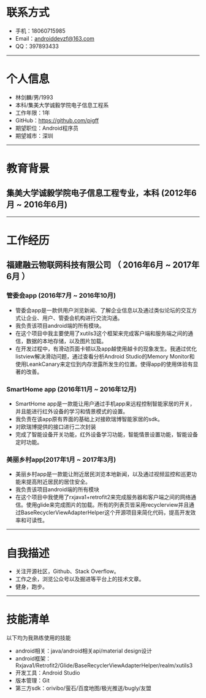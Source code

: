 # 联系方式

- 手机：18060715985
- Email：<androiddevzf@163.com>
- QQ：397893433

---

# 个人信息

 - 林剑麟/男/1993 
 - 本科/集美大学诚毅学院电子信息工程系
 - 工作年限：1年
 - GitHub：<https://github.com/pigff>
 - 期望职位：Android程序员
 - 期望城市：深圳

---

# 教育背景

## 集美大学诚毅学院电子信息工程专业，本科 (2012年6月 ~ 2016年6月)

---

# 工作经历

## 福建融云物联网科技有限公司 （ 2016年6月 ~ 2017年6月 ）

### 管委会app (2016年7月 ~ 2016年10月)
- 管委会app是一款供用户浏览新闻、了解企业信息以及通过类似论坛的交互方式让企业、用户、管委会机构进行交流沟通。
- 我负责该项目android端的所有模块。
- 在这个项目中我主要使用了xutils3这个框架来完成客户端和服务端之间的通信，数据的本地存储，以及图片加载。
- 在开发过程中，有滑动页面卡顿以及app越使用越卡的现象发生。我通过优化listview解决滑动问题，通过查看分析Android Studio的Memory Monitor和使用LeankCanary来定位到内存泄露所发生的位置。使得app的使用体验有显著的改善。

### SmartHome app (2016年11月 ~ 2016年12月)
- SmartHome app是一款能让用户通过手机app来远程控制智能家居的开关，并且能进行红外设备的学习和情景模式的设置。
- 我负责在该app原有界面的基础上对接欧瑞博智能家居的sdk。
- 对欧瑞博提供的接口进行二次封装
- 完成了智能设备开关功能，红外设备学习功能，智能情景设置功能，智能设备定时功能。


### 美丽乡村app(2017年1月 ~ 2017年3月)
- 美丽乡村app是一款能让附近居民浏览本地新闻，以及通过视频监控和巡更功能来提高附近居民的居住安全。
- 我负责该项目android端的所有模块
- 在这个项目中我使用了rxjava1+retrofit2来完成服务器和客户端之间的网络通信。使用glide来完成图片的加载。所有的列表页皆采用recyclerview并且通过BaseRecyclerViewAdapterHelper这个开源项目来简化代码，提高开发效率和可读性。

---

# 自我描述
- 关注开源社区，Github、Stack Overflow。
- 工作之余，浏览公众号以及掘进等平台上的技术文章。
- 健身，跑步。
---

# 技能清单

以下均为我熟练使用的技能

- android相关：java/android相关api/material design设计
- android框架：Rxjava1/Retrofit2/Glide/BaseRecyclerViewAdapterHelper/realm/xutils3
- 开发工具：Android Studio
- 版本管理：Git
- 第三方sdk：orivibo/萤石/百度地图/极光推送/bugly/友盟
